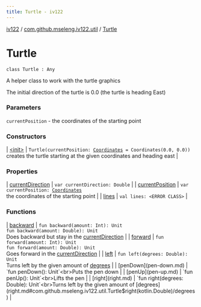 ```yaml
---
title: Turtle - iv122
---
```


[iv122](../../index.md) / [com.github.mseleng.iv122.util](../index.md) / [Turtle](.)

# Turtle

`class Turtle : Any`

A helper class to work with the turtle graphics

The initial direction of the turtle is 0.0 (the turtle is heading East)

### Parameters

`currentPosition` - the coordinates of the starting point

### Constructors

| [&lt;init&gt;](-init-.md) | `Turtle(currentPosition: `[`Coordinates`](../-coordinates/index.md)` = Coordinates(0.0, 0.0))`<br>creates the turtle starting at the given coordinates and heading east |

### Properties

| [currentDirection](current-direction.md) | `var currentDirection: Double` |
| [currentPosition](current-position.md) | `var currentPosition: `[`Coordinates`](../-coordinates/index.md)<br>the coordinates of the starting point |
| [lines](lines.md) | `val lines: <ERROR CLASS>` |

### Functions

| [backward](backward.md) | `fun backward(amount: Int): Unit`<br>`fun backward(amount: Double): Unit`<br>Does backward but stay in the [currentDirection](current-direction.md) |
| [forward](forward.md) | `fun forward(amount: Int): Unit`<br>`fun forward(amount: Double): Unit`<br>Goes forward in the [currentDirection](current-direction.md) |
| [left](left.md) | `fun left(degrees: Double): Unit`<br>Turns left by the given amount of [degrees](left.md#com.github.mseleng.iv122.util.Turtle$left(kotlin.Double)/degrees) |
| [penDown](pen-down.md) | `fun penDown(): Unit`<br>Puts the pen down |
| [penUp](pen-up.md) | `fun penUp(): Unit`<br>Lifts the pen |
| [right](right.md) | `fun right(degrees: Double): Unit`<br>Turns left by the given amount of [degrees](right.md#com.github.mseleng.iv122.util.Turtle$right(kotlin.Double)/degrees) |

